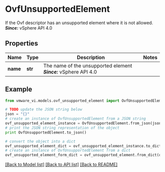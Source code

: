 # OvfUnsupportedElement

If the Ovf descriptor has an unsupported element where it is not allowed.  ***Since:*** vSphere API 4.0 

## Properties
Name | Type | Description | Notes
------------ | ------------- | ------------- | -------------
**name** | **str** | The name of the unsupported element  ***Since:*** vSphere API 4.0  | 

## Example

```python
from vmware_vi.models.ovf_unsupported_element import OvfUnsupportedElement

# TODO update the JSON string below
json = "{}"
# create an instance of OvfUnsupportedElement from a JSON string
ovf_unsupported_element_instance = OvfUnsupportedElement.from_json(json)
# print the JSON string representation of the object
print OvfUnsupportedElement.to_json()

# convert the object into a dict
ovf_unsupported_element_dict = ovf_unsupported_element_instance.to_dict()
# create an instance of OvfUnsupportedElement from a dict
ovf_unsupported_element_form_dict = ovf_unsupported_element.from_dict(ovf_unsupported_element_dict)
```
[[Back to Model list]](../README.md#documentation-for-models) [[Back to API list]](../README.md#documentation-for-api-endpoints) [[Back to README]](../README.md)


